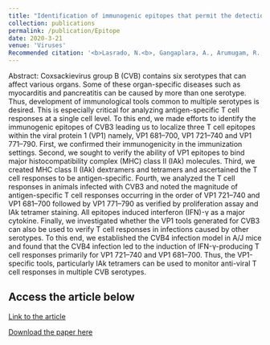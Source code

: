 ```yaml
---
title: "Identification of immunogenic epitopes that permit the detection of antigen-specific T cell responses in multiple serotypes of group B coxsackievirus infections"
collection: publications
permalink: /publication/Epitope
date: 2020-3-21
venue: 'Viruses'
Recommended citation: '<b>Lasrado, N.<b>, Gangaplara, A., Arumugam, R., Massilamany, C., Pokal, S., Zhou, Y., Xiang, S.-H., Steffen, D., Reddy, J. Identification of Immunogenic Epitopes That Permit the Detection of Antigen-Specific T Cell Responses in Multiple Serotypes of Group B Coxsackievirus Infections. Viruses 2020, 12, 347.'
---
```


Abstract:
Coxsackievirus group B (CVB) contains six serotypes that can affect various organs. Some of these organ-specific diseases such as myocarditis and pancreatitis can be caused by more than one serotype. Thus, development of immunological tools common to multiple serotypes is desired. This is especially critical for analyzing antigen-specific T cell responses at a single cell level. To this end, we made efforts to identify the immunogenic epitopes of CVB3 leading us to localize three T cell epitopes within the viral protein 1 (VP1) namely, VP1 681–700, VP1 721–740 and VP1 771–790. First, we confirmed their immunogenicity in the immunization settings. Second, we sought to verify the ability of VP1 epitopes to bind major histocompatibility complex (MHC) class II (IAk) molecules. Third, we created MHC class II (IAk) dextramers and tetramers and ascertained the T cell responses to be antigen-specific. Fourth, we analyzed the T cell responses in animals infected with CVB3 and noted the magnitude of antigen-specific T cell responses occurring in the order of VP1 721–740 and VP1 681–700 followed by VP1 771–790 as verified by proliferation assay and IAk tetramer staining. All epitopes induced interferon (IFN)-γ as a major cytokine. Finally, we investigated whether the VP1 tools generated for CVB3 can also be used to verify T cell responses in infections caused by other serotypes. To this end, we established the CVB4 infection model in A/J mice and found that the CVB4 infection led to the induction of IFN-γ-producing T cell responses primarily for VP1 721–740 and VP1 681–700. Thus, the VP1-specific tools, particularly IAk tetramers can be used to monitor anti-viral T cell responses in multiple CVB serotypes.

Access the article below
----
[Link to the article](https://www.mdpi.com/1999-4915/12/3/347)

[Download the paper here](http://ninaadlasrado.github.io/files/Epitope.pdf)

